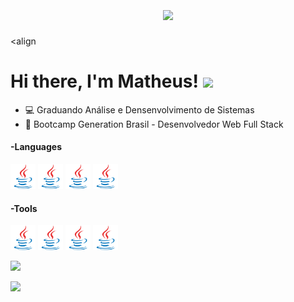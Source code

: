 <h1 align="center">
<img align="center" width="400px" src="https://github.com/MatheusSCaetano/MatheusSCaetano/blob/main/blackpanther.gif">
</h1>


 <align
# Hi there, I'm Matheus! <img src="https://raw.githubusercontent.com/MartinHeinz/MartinHeinz/master/wave.gif" width="30px">
- 💻 Graduando Análise e Densenvolvimento de Sistemas
- 🚀 Bootcamp Generation Brasil - Desenvolvedor Web Full Stack 


 <h4></b>-Languages</b></h4>
<code><img width="40px" src="https://github.com/devicons/devicon/blob/master/icons/java/java-original.svg"/></code>
<code><img width="40px" src="https://github.com/devicons/devicon/blob/master/icons/java/java-original.svg"/></code> 
<code><img width="40px" src="https://github.com/devicons/devicon/blob/master/icons/java/java-original.svg"/></code> 
<code><img width="40px" src="https://github.com/devicons/devicon/blob/master/icons/java/java-original.svg"/></code>

 <h4></b>-Tools</b></h4>
<code><img width="40px" src="https://github.com/devicons/devicon/blob/master/icons/java/java-original.svg"/></code>
<code><img width="40px" src="https://github.com/devicons/devicon/blob/master/icons/java/java-original.svg"/></code> 
<code><img width="40px" src="https://github.com/devicons/devicon/blob/master/icons/java/java-original.svg"/></code> 
<code><img width="40px" src="https://github.com/devicons/devicon/blob/master/icons/java/java-original.svg"/></code>



<p>
<img  width="400px" src="https://github-readme-stats.vercel.app/api/top-langs/?username=MatheusSCaetano&hide=html,css&layout=compact&theme=vision-friendly-dark"/>
</p>

<p>
  <img width="400px" src="https://github-readme-stats.vercel.app/api?username=MatheusSCaetano&show_icons=true,css&layout=compact&theme=vision-friendly-dark" />
</p>
